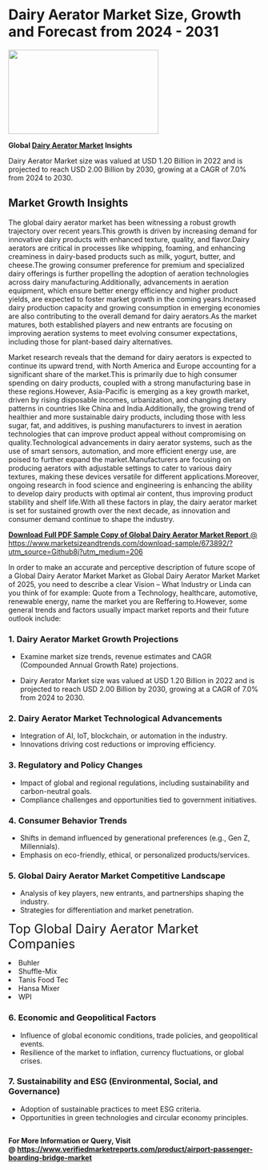 <H1>Dairy Aerator Market Size, Growth and Forecast from 2024 - 2031</H1><img class="aligncenter size-medium wp-image-584254" src="https://thirdeyenews.in/wp-content/uploads/2024/09/Global-Market-Research-300x168.jpeg" alt="" width="300" height="168" /><p><strong>Global&nbsp;<a href="https://www.marketsizeandtrends.com/download-sample/673892/?utm_source=Github8j?utm_medium=206">Dairy Aerator Market</a> Insights</strong></p><p>Dairy Aerator Market size was valued at USD 1.20 Billion in 2022 and is projected to reach USD 2.00 Billion by 2030, growing at a CAGR of 7.0% from 2024 to 2030.</p><p><h2>Market Growth Insights</h2> <p>The global dairy aerator market has been witnessing a robust growth trajectory over recent years.This growth is driven by increasing demand for innovative dairy products with enhanced texture, quality, and flavor.Dairy aerators are critical in processes like whipping, foaming, and enhancing creaminess in dairy-based products such as milk, yogurt, butter, and cheese.The growing consumer preference for premium and specialized dairy offerings is further propelling the adoption of aeration technologies across dairy manufacturing.Additionally, advancements in aeration equipment, which ensure better energy efficiency and higher product yields, are expected to foster market growth in the coming years.Increased dairy production capacity and growing consumption in emerging economies are also contributing to the overall demand for dairy aerators.As the market matures, both established players and new entrants are focusing on improving aeration systems to meet evolving consumer expectations, including those for plant-based dairy alternatives.</p> <p><a href="#"></a></p> <p>Market research reveals that the demand for dairy aerators is expected to continue its upward trend, with North America and Europe accounting for a significant share of the market.This is primarily due to high consumer spending on dairy products, coupled with a strong manufacturing base in these regions.However, Asia-Pacific is emerging as a key growth market, driven by rising disposable incomes, urbanization, and changing dietary patterns in countries like China and India.Additionally, the growing trend of healthier and more sustainable dairy products, including those with less sugar, fat, and additives, is pushing manufacturers to invest in aeration technologies that can improve product appeal without compromising on quality.Technological advancements in dairy aerator systems, such as the use of smart sensors, automation, and more efficient energy use, are poised to further expand the market.Manufacturers are focusing on producing aerators with adjustable settings to cater to various dairy textures, making these devices versatile for different applications.Moreover, ongoing research in food science and engineering is enhancing the ability to develop dairy products with optimal air content, thus improving product stability and shelf life.With all these factors in play, the dairy aerator market is set for sustained growth over the next decade, as innovation and consumer demand continue to shape the industry.</p> <p><a href="#"></p><p><span class=""><strong>Download Full PDF Sample Copy of Global Dairy Aerator Market Report</strong> @ <a href="https://www.marketsizeandtrends.com/download-sample/673892/?utm_source=Github8j?utm_medium=206" target="_blank">https://www.marketsizeandtrends.com/download-sample/673892/?utm_source=Github8j?utm_medium=206</a></span></p><p>In order to make an accurate and perceptive description of future scope of a Global&nbsp;Dairy Aerator Market Market as Global&nbsp;Dairy Aerator Market Market of 2025, you need to describe a clear Vision &ndash; What Industry or Linda can you think of for example: Quote from a Technology, healthcare, automotive, renewable energy, name the market you are Reffering to.However, some general trends and factors usually impact market reports and their future outlook include:</p><h3>1.&nbsp;<strong>Dairy Aerator Market Growth Projections</strong></h3><ul><li>Examine market size trends, revenue estimates and CAGR (Compounded Annual Growth Rate) projections.</li><li><p>Dairy Aerator Market size was valued at USD 1.20 Billion in 2022 and is projected to reach USD 2.00 Billion by 2030, growing at a CAGR of 7.0% from 2024 to 2030.</p></li></ul><h3>2.&nbsp;<strong>Dairy Aerator Market Technological Advancements</strong></h3><ul><li>Integration of AI, IoT, blockchain, or automation in the industry.</li><li>Innovations driving cost reductions or improving efficiency.</li></ul><h3>3.&nbsp;<strong>Regulatory and Policy Changes</strong></h3><ul><li>Impact of global and regional regulations, including sustainability and carbon-neutral goals.</li><li>Compliance challenges and opportunities tied to government initiatives.</li></ul><h3>4.&nbsp;<strong>Consumer Behavior Trends</strong></h3><ul><li>Shifts in demand influenced by generational preferences (e.g., Gen Z, Millennials).</li><li>Emphasis on eco-friendly, ethical, or personalized products/services.</li></ul><h3>5.&nbsp;<strong>Global Dairy Aerator Market Competitive Landscape</strong></h3><ul><li>Analysis of key players, new entrants, and partnerships shaping the industry.</li><li>Strategies for differentiation and market penetration.</li></ul><p data-pm-slice="1 1 []"><span style="color: inherit; font-family: inherit; font-size: 25px;">Top Global Dairy Aerator Market Companies</span></p><div class="" data-test-id=""><p><li>Buhler</li><li> Shuffle-Mix</li><li> Tanis Food Tec</li><li> Hansa Mixer</li><li> WPI</li></p></div><h3>6.&nbsp;<strong>Economic and Geopolitical Factors</strong></h3><ul><li>Influence of global economic conditions, trade policies, and geopolitical events.</li><li>Resilience of the market to inflation, currency fluctuations, or global crises.</li></ul><h3>7.&nbsp;<strong>Sustainability and ESG (Environmental, Social, and Governance)</strong></h3><ul><li>Adoption of sustainable practices to meet ESG criteria.</li><li>Opportunities in green technologies and circular economy principles.</li></ul><h2><strong style="font-size: 14px;">For More Information or Query, Visit @&nbsp;</strong><a style="background-color: #ffffff; font-size: 14px;" href="https://www.marketsizeandtrends.com/report/dairy-aerator-market/" target="_blank">https://www.verifiedmarketreports.com/product/airport-passenger-boarding-bridge-market</a></h2>